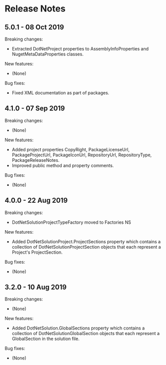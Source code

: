 # Release Notes

## 5.0.1 - 08 Oct 2019

Breaking changes:
- Extracted DotNetProject properties to AssemblyInfoProperties and NugetMetaDataProperties classes.

New features:
- (None)

Bug fixes:
- Fixed XML documentation as part of packages.

## 4.1.0 - 07 Sep 2019

Breaking changes:
- (None)

New features:
- Added project properties CopyRight, PackageLicenseUrl, PackageProjectUrl, PackageIconUrl, RepositoryUrl, RepositoryType, PackageReleaseNotes.
- Improved public method and property comments.

Bug fixes:
- (None)

## 4.0.0 - 22 Aug 2019

Breaking changes:
- DotNetSolutionProjectTypeFactory moved to Factories NS

New features:
- Added DotNetSolutionProject.ProjectSections property which contains a collection of DotNetSolutionProjectSection objects that each represent a Project's ProjectSection.

Bug fixes:
- (None)

## 3.2.0 - 10 Aug 2019

Breaking changes:
- (None)

New features:
- Added DotNetSolution.GlobalSections property which contains a collection of DotNetSolutionGlobalSection objects that each represent a GlobalSection in the solution file.

Bug fixes:
- (None)
